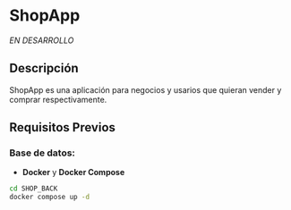 # ShopApp
*EN DESARROLLO*
## Descripción
ShopApp es una aplicación para negocios y usarios que quieran vender y comprar respectivamente.

## Requisitos Previos
### Base de datos:
- **Docker** y **Docker Compose**

```bash
cd SHOP_BACK
docker compose up -d
```
